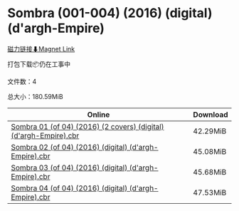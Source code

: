 # Sombra (001-004) (2016) (digital) (d'argh-Empire)

[磁力链接⬇Magnet Link](magnet:?xt=urn:btih:7c19e945f8d5206dcef5070aed0f60a974d67475&dn=Sombra%20%28001-004%29%20%282016%29%20%28digital%29%20%28d%27argh-Empire%29)

打包下载📦仍在工事中

文件数：4

总大小：180.59MiB

Online | Download
--- | ---
[Sombra 01 (of 04) (2016) (2 covers) (digital) (d'argh-Empire).cbr](https://github.com/alicewish/markdown/blob/master/comic/Sombra-01-of-04-2016-2-covers-digital-dargh-Empire-cbr.md) | 42.29MiB
[Sombra 02 (of 04) (2016) (digital) (d'argh-Empire).cbr](https://github.com/alicewish/markdown/blob/master/comic/Sombra-02-of-04-2016-digital-dargh-Empire-cbr.md) | 45.08MiB
[Sombra 03 (of 04) (2016) (digital) (d'argh-Empire).cbr](https://github.com/alicewish/markdown/blob/master/comic/Sombra-03-of-04-2016-digital-dargh-Empire-cbr.md) | 45.68MiB
[Sombra 04 (of 04) (2016) (digital) (d'argh-Empire).cbr](https://github.com/alicewish/markdown/blob/master/comic/Sombra-04-of-04-2016-digital-dargh-Empire-cbr.md) | 47.53MiB